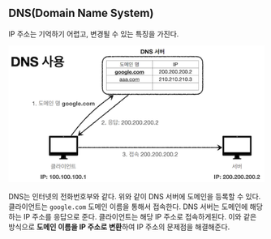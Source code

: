 ## DNS(Domain Name System)

IP 주소는 기억하기 어렵고, 변경될 수 있는 특징을 가진다.

![img](https://github.com/dilmah0203/TIL/blob/main/Image/DNS.png)

DNS는 인터넷의 전화번호부와 같다. 위와 같이 DNS 서버에 도메인을 등록할 수 있다.
클라이언트는 `google.com` 도메인 이름을 통해서 접속한다. DNS 서버는 도메인에 해당하는 IP 주소를 응답으로 준다.
클라이언트는 해당 IP 주소로 접속하게된다. 이와 같은 방식으로 **도메인 이름을 IP 주소로 변환**하여 IP 주소의 문제점을 해결해준다.

